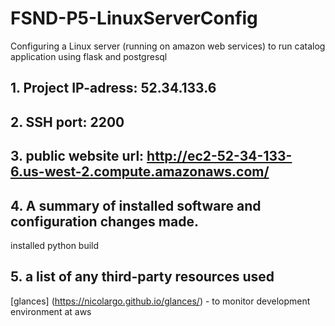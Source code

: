 # FSND-P5-LinuxServerConfig
Configuring a Linux server (running on amazon web services) to run catalog application using flask and postgresql 

## 1. Project IP-adress: 52.34.133.6
## 2. SSH port: 2200
## 3. public website url: http://ec2-52-34-133-6.us-west-2.compute.amazonaws.com/
## 4. A summary of installed software and configuration changes made.
installed python build
  
## 5. a list of any third-party resources used
[glances] (https://nicolargo.github.io/glances/) - to monitor development environment at aws
